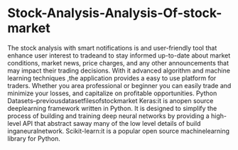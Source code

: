  # Stock-Analysis-Analysis-Of-stock-market
The stock analysis with smart notifications is and user-friendly tool that enhance user interest to tradeand to stay informed up-to-date about market conditions, market news, price charges, and any other announcements that may impact their trading decisions. With it advanced algorithm and machine learning techniques ,the application provides a easy to use platform for traders. Whether you area professional or beginner you can easily trade and minimize your losses, and capitalize on profitable opportunities. 
Python
Datasets–previousdatasetfilesofstockmarket
Keras:it is anopen source deeplearning framework written in Python.
It is designed to simplify the process of building 
and training deep neural networks by 
providing a high-level API 
that abstract saway many of the low level details of build inganeuralnetwork.
Scikit-learn:it is a popular open source machinelearning library for Python.
